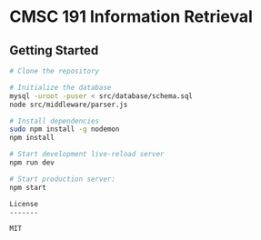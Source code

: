 CMSC 191 Information Retrieval
==================================

Getting Started
---------------

```sh
# Clone the repository

# Initialize the database
mysql -uroot -puser < src/database/schema.sql
node src/middleware/parser.js

# Install dependencies
sudo npm install -g nodemon
npm install

# Start development live-reload server
npm run dev

# Start production server:
npm start

License
-------

MIT
